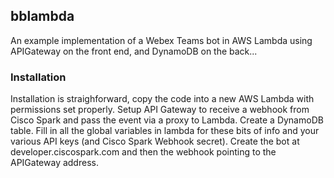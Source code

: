 ## bblambda

An example implementation of a Webex Teams bot in AWS Lambda using APIGateway on the front end, and DynamoDB on the back...

### Installation

Installation is straighforward, copy the code into a new AWS Lambda with permissions set properly.  Setup API Gateway to receive a webhook from Cisco Spark and pass the event via a proxy to Lambda.  Create a DynamoDB table.  Fill in all the global variables in lambda for these bits of info and your various API keys (and Cisco Spark Webhook secret).  Create the bot at developer.ciscospark.com and then the webhook pointing to the APIGateway address.

